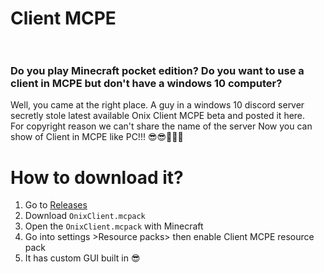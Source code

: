 # Client MCPE<br><br>

### Do you play Minecraft pocket edition? Do you want to use a client in MCPE but don't have a windows 10 computer?<br>
Well, you came at the right place. A guy in a windows 10 discord server secretly stole latest available Onix Client MCPE beta and posted it here.<br>
For copyright reason we can't share the name of the server
Now you can show of Client in MCPE like PC!!! 😎😎🤯🤯🤯<br>
# How to download it?

1. Go to [Releases](https://github.com/NoobDevRohan/OnixMCPE/releases/latest)
2. Download `OnixClient.mcpack`
3. Open the `OnixClient.mcpack` with Minecraft
4. Go into settings >Resource packs> then enable Client MCPE resource pack
5. It has custom GUI built in 😎
